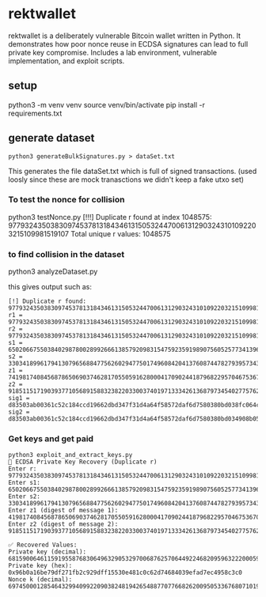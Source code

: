 # rektwallet
rektwallet is a deliberately vulnerable Bitcoin wallet written in Python. It demonstrates how poor nonce reuse in ECDSA signatures can lead to full private key compromise. Includes a lab environment, vulnerable implementation, and exploit scripts.




## setup 
python3 -m venv venv
source venv/bin/activate
pip install -r requirements.txt


## generate dataset 

```
python3 generateBulkSignatures.py > dataSet.txt 
```

This generates the file dataSet.txt which is full of signed transactions. (used loosly since these are mock tranasctions we didn't keep a fake utxo set)


### To test the nonce for collision 
python3 testNonce.py
[!!!] Duplicate r found at index 1048575: 97793243503830974537813184346131505324470061312903243101092203215109981519107
Total unique r values: 1048575


### to find collision in the dataset 
python3 analyzeDataset.py

this gives output such as:
```
[!] Duplicate r found: 97793243503830974537813184346131505324470061312903243101092203215109981519107
r1 = 97793243503830974537813184346131505324470061312903243101092203215109981519107, r2 = 97793243503830974537813184346131505324470061312903243101092203215109981519107
s1 = 65020667550384029878002899266613857920983154759235919890756052577341396676214, s2 = 33034189961794130796568847756260294775017496084204137608744782793957343441180
z1 = 74198174084568786506903746281705505916280004170902441879682295704675367070192, z2 = 91851151719039377105689158832382203300374019713334261368797345402775762827149
sig1 = d83503ab00361c52c184ccd19662dbd347f31d4a64f58572daf6d7580380bd038fc064c7ff328761524d66878fcfe3f28829c202a473d592ede8043037beee76
sig2 = d83503ab00361c52c184ccd19662dbd347f31d4a64f58572daf6d7580380bd034908b05de483b419f4123eedb475bef4eb8f09f746142efb9b7dd0852f67311
```



### Get keys and get paid 

```
python3 exploit_and_extract_keys.py 
🔐 ECDSA Private Key Recovery (Duplicate r)
Enter r: 97793243503830974537813184346131505324470061312903243101092203215109981519107
Enter s1: 65020667550384029878002899266613857920983154759235919890756052577341396676214 
Enter s2: 33034189961794130796568847756260294775017496084204137608744782793957343441180
Enter z1 (digest of message 1): 4198174084568786506903746281705505916280004170902441879682295704675367070192
Enter z2 (digest of message 2): 91851151719039377105689158832382203300374019713334261368797345402775762827149

✅ Recovered Values:
Private key (decimal): 68159006461159195587683064963290532970068762570644922468209596322200059167680
Private key (hex): 0x96b0a16be79df271fb2c929dff15530e481c0c62d74684039efad7ec4958c3c0
Nonce k (decimal): 69745000128546432994099220903824819426548877077668262009505336768071019290057

```

